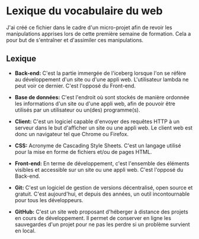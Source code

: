 # Lexique du vocabulaire du web

J'ai créé ce fichier dans le cadre d'un micro-projet afin de revoir les manipulations apprises lors de cette première semaine de formation. Cela a pour but de s'entraîner et d'assimiler ces manipulations.

## Lexique

* **Back-end:** C'est la partie immergée de l'iceberg lorsque l'on se réfère au développement d'un site ou d'une appli web. L'utilisateur lambda ne peut voir ce dernier. C'est l'opposé du Front-end.

* **Base de données:** C'est l'endroit où sont stockés de manière ordonnée les informations d'un site ou d'une appli web, afin de pouvoir être utilisés par un utilisateur ou un(des) programme(s).

* **Client:** C'est un logiciel capable d'envoyer des requêtes HTTP à un serveur dans le but d'afficher un site ou une appli web. Le client web est donc un navigateur tel que Chrome ou Firefox. 

* **CSS:** Acronyme de Cascading Style Sheets. C'est un langage utilisé pour la mise en forme de fichiers et/ou de pages HTML.

* **Front-end:** En terme de développement, c'est l'ensemble des éléments visibles et accessible sur un site ou une appli web. C'est l'opposé du Back-end.

* **Git:** C'est un logiciel de gestion de versions décentralisé, open source et gratuit. C'est aujourd'hui, et depuis des années, un outil incontournable pour tous les développeurs.

* **GitHub:** C'est un site web proposant d'héberger à distance des projets en cours de développement. Il permet de conserver en ligne les sauvegardes d'un projet pour ne pas les perdre si un problème survient en local.
